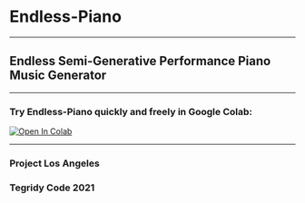 # Endless-Piano

***

## Endless Semi-Generative Performance Piano Music Generator

***

### Try Endless-Piano quickly and freely in Google Colab:

[![Open In Colab][colab-badge]][colab-notebook]

[colab-notebook]: <https://colab.research.google.com/github/asigalov61/Endless-Piano/blob/main/Endless_Piano.ipynb.ipynb>
[colab-badge]: <https://colab.research.google.com/assets/colab-badge.svg>

***

### Project Los Angeles
### Tegridy Code 2021
